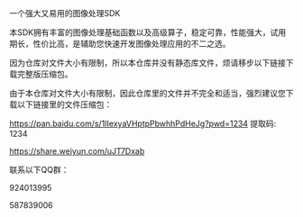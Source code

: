 一个强大又易用的图像处理SDK

本SDK拥有丰富的图像处理基础函数以及高级算子，稳定可靠，性能强大，试用期长，性价比高，是辅助您快速开发图像处理应用的不二之选。

因为仓库对文件大小有限制，所以本仓库并没有静态库文件，烦请移步以下链接下载完整版压缩包。

由于本仓库对文件大小有限制，因此仓库里的文件并不完全和适当，强烈建议您下载以下链接里的文件压缩包：

https://pan.baidu.com/s/1IIexyaVHptpPbwhhPdHeJg?pwd=1234 提取码: 1234

https://share.weiyun.com/uJT7Dxab

联系以下QQ群：

924013995

587839006
